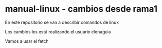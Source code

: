 # manual-linux - cambios desde rama1
En este repositorio se van a describir comandos de linux


Los cambios los está realizando el usuario elenaguia

Vamos a usar el fetch
